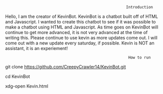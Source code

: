                                                           Introduction

Hello, I am the creator of KevinBot.
KevinBot is a chatbot built off of HTML and Javascript.
I wanted to create this chatbot to see if it was possible to make a chatbot using HTML and Javascript.
As time goes on KevinBot will continue to get more advanced, it is not very advanced at the time of writing this.
Please continue to use kevin as more updates come out. 
I will come out with a new update every saturday, if possible.
Kevin is NOT an assistant, it is an experiement!

                                                           How to run

git clone https://github.com/CreepyCrawler14/KevinBot.git

cd KevinBot

xdg-open Kevin.html
